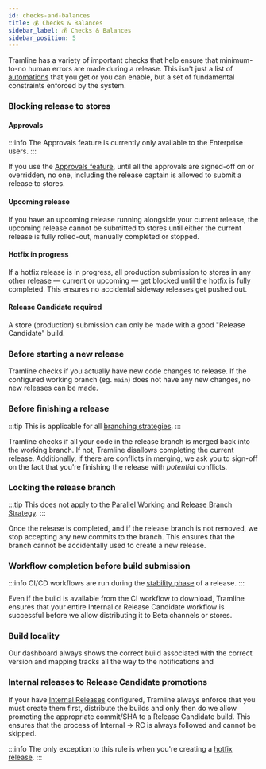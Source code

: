 ```yaml
---
id: checks-and-balances
title: 💰 Checks & Balances
sidebar_label: 💰 Checks & Balances
sidebar_position: 5
---
```


Tramline has a variety of important checks that help ensure that minimum-to-no human errors are made during a release. This isn't just a list of [automations](/automations) that you get or you can enable, but a set of fundamental constraints enforced by the system.

### Blocking release to stores

#### Approvals

:::info
The Approvals feature is currently only available to the Enterprise users.
:::

If you use the [Approvals feature](/using-tramline/working-pane/approvals), until all the approvals are signed-off on or overridden, no one, including the release captain is allowed to submit a release to stores.

#### Upcoming release

If you have an upcoming release running alongside your current release, the upcoming release cannot be submitted to stores until either the current release is fully rolled-out, manually completed or stopped.

#### Hotfix in progress

If a hotfix release is in progress, all production submission to stores in any other release — current or upcoming — get blocked until the hotfix is fully completed. This ensures no accidental sideway releases get pushed out.

#### Release Candidate required

A store (production) submission can only be made with a good "Release Candidate" build.

### Before starting a new release

Tramline checks if you actually have new code changes to release. If the configured working branch (eg. `main`) does not have any new changes, no new releases can be made.

### Before finishing a release

:::tip
This is applicable for all [branching strategies](/using-tramline/release-management/branching-strategies).
:::

Tramline checks if all your code in the release branch is merged back into the working branch. If not, Tramline disallows completing the current release. Additionally, if there are conflicts in merging, we ask you to sign-off on the fact that you're finishing the release with _potential_ conflicts.

### Locking the release branch

:::tip
This does not apply to the [Parallel Working and Release Branch Strategy](/using-tramline/release-management/branching-strategies#parallel-working-and-release-branch-strategy).
:::

Once the release is completed, and if the release branch is not removed, we stop accepting any new commits to the branch. This ensures that the branch cannot be accidentally used to create a new release.

### Workflow completion before build submission

:::info
  CI/CD workflows are run during the [stability phase](/using-tramline/working-pane/stability) of a release.
:::

Even if the build is available from the CI workflow to download, Tramline ensures that your entire Internal or Release Candidate workflow is successful before we allow distributing it to Beta channels or stores.

### Build locality

Our dashboard always shows the correct build associated with the correct version and mapping tracks all the way to the notifications and

### Internal releases to Release Candidate promotions

If your have [Internal Releases](/using-tramline/working-pane/stability) configured, Tramline always enforce that you must create them first, distribute the builds and only then do we allow promoting the appropriate commit/SHA to a Release Candidate build. This ensures that the process of Internal → RC is always followed and cannot be skipped.

:::info
The only exception to this rule is when you're creating a [hotfix release](/using-tramline/special-cases/hotfix).
:::
